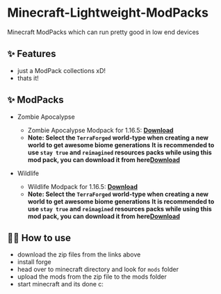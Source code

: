 # Minecraft-Lightweight-ModPacks
Minecraft ModPacks which can run pretty good in low end devices

## ✨ Features

- just a ModPack collections xD!
- thats it!

## ✨ ModPacks

- Zombie Apocalypse 

  - Zombie Apocalypse Modpack for 1.16.5: [**Download**](https://drive.google.com/file/d/1wqAt8Aw7p8a_Xes2Z9eYPoZ2udrTp2x9/view?usp=sharing) 
  - **Note: Select the `TerraForged` world-type when creating a new world to get awesome biome generations**
            **It is recommended to use `stay true` and `reimagined` resources packs while using this mod pack, you can download it from here[**Download**](https://drive.google.com/file/d/1GtLsTJpBYqvv0MI2hLj4UhM8F0CA5VCK/view?usp=sharing)**

- Wildlife

  - Wildlife Modpack for 1.16.5: [**Download**](https://drive.google.com/file/d/144NNNiSVmL6jSfRbPzgDkydTMUlK1XTB/view?usp=sharing) 
  - **Note: Select the `TerraForged` world-type when creating a new world to get awesome biome generations**
            **It is recommended to use `stay true` and `reimagined` resources packs while using this mod pack, you can download it from here[**Download**](https://drive.google.com/file/d/1GtLsTJpBYqvv0MI2hLj4UhM8F0CA5VCK/view?usp=sharing)**

## 💁‍♀️ How to use

- download the zip files from the links above
- install forge 
- head over to minecraft directory and look for `mods` folder
- upload the mods from the zip file to the mods folder
- start minecraft and its done c:
